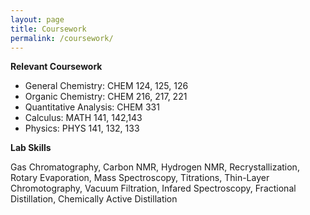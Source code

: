 ```yaml
---
layout: page
title: Coursework
permalink: /coursework/
---
```


**Relevant Coursework**
- General Chemistry: CHEM 124, 125, 126
- Organic Chemistry: CHEM 216, 217, 221
- Quantitative Analysis: CHEM 331
- Calculus: MATH 141, 142,143
- Physics: PHYS 141, 132, 133

**Lab Skills**

Gas Chromatography, Carbon NMR, Hydrogen NMR, Recrystallization, Rotary Evaporation, Mass Spectroscopy, Titrations, Thin-Layer Chromotography, Vacuum Filtration, Infared Spectroscopy, Fractional Distillation, Chemically Active Distillation
